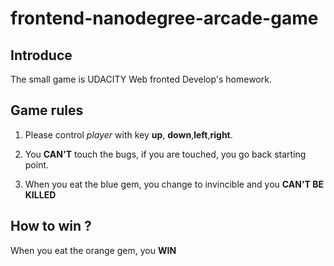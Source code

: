 # frontend-nanodegree-arcade-game

## Introduce
The small game is UDACITY Web fronted Develop's homework.

## Game rules
1. Please control _player_ with key **up**, **down**,**left**,**right**.

2. You **CAN'T** touch the bugs, if you are touched, you go back starting point.

3. When you eat the blue gem, you change to invincible and you **CAN'T BE KILLED**

## How to win ?
When you eat the orange gem, you **WIN**
